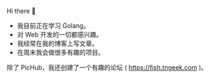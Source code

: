 Hi there 👋

- 我目前正在学习 Golang。
- 对 Web 开发的一切都感兴趣。
- 我经常在我的博客上写文章。
- 在周末我会做很多有趣的项目。

除了 PicHub，我还创建了一个有趣的论坛 ( https://fish.tngeek.com )。
